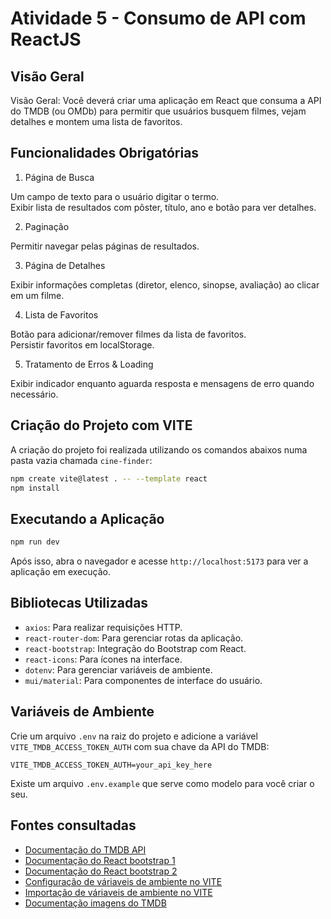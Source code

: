 # Atividade 5 - Consumo de API com ReactJS

## Visão Geral

Visão Geral: Você deverá criar uma aplicação em React que consuma a API do TMDB (ou OMDb) para permitir que usuários busquem filmes, vejam detalhes e montem uma lista de favoritos.

## Funcionalidades Obrigatórias

1. Página de Busca

Um campo de texto para o usuário digitar o termo.  
Exibir lista de resultados com pôster, título, ano e botão para ver detalhes.

2. Paginação

Permitir navegar pelas páginas de resultados.

3. Página de Detalhes

Exibir informações completas (diretor, elenco, sinopse, avaliação) ao clicar em um filme.

4. Lista de Favoritos

Botão para adicionar/remover filmes da lista de favoritos.  
Persistir favoritos em localStorage.

5. Tratamento de Erros & Loading

Exibir indicador enquanto aguarda resposta e mensagens de erro quando necessário.

## Criação do Projeto com VITE

A criação do projeto foi realizada utilizando os comandos abaixos numa pasta vazia chamada `cine-finder`:

```bash
npm create vite@latest . -- --template react
npm install
```

## Executando a Aplicação

```bash
npm run dev
```

Após isso, abra o navegador e acesse `http://localhost:5173` para ver a aplicação em execução.

## Bibliotecas Utilizadas

- `axios`: Para realizar requisições HTTP.
- `react-router-dom`: Para gerenciar rotas da aplicação.
- `react-bootstrap`: Integração do Bootstrap com React.
- `react-icons`: Para ícones na interface.
- `dotenv`: Para gerenciar variáveis de ambiente.
- `mui/material`: Para componentes de interface do usuário.

## Variáveis de Ambiente

Crie um arquivo `.env` na raiz do projeto e adicione a variável `VITE_TMDB_ACCESS_TOKEN_AUTH` com sua chave da API do TMDB:

```plaintext
VITE_TMDB_ACCESS_TOKEN_AUTH=your_api_key_here
```

Existe um arquivo `.env.example` que serve como modelo para você criar o seu.

## Fontes consultadas

- [Documentação do TMDB API](https://developer.themoviedb.org/reference/movie-popular-list)
- [Documentação do React bootstrap 1](https://react-bootstrap.github.io/)
- [Documentação do React bootstrap 2](https://react-bootstrap.netlify.app/docs/components/navbar#containers)
- [Configuração de váriaveis de ambiente no VITE](https://mayconbalves.medium.com/configurando-vari%C3%A1veis-de-ambiente-com-reactjs-5c1521768590)
- [Importação de váriaveis de ambiente no VITE](https://stackoverflow.com/questions/30239060/uncaught-referenceerror-process-is-not-defined)
- [Documentação imagens do TMDB](https://developers.themoviedb.org/3/getting-started/images)